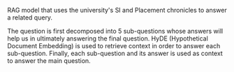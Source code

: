RAG model that uses the university's SI and Placement chronicles to answer a related query.

The question is first decomposed into 5 sub-questions whose answers will help us in ultimately answering the final question. HyDE (Hypothetical Document Embedding) is used to retrieve context in order to answer each sub-question. Finally, each sub-question and its answer is used as context to answer the main question.

